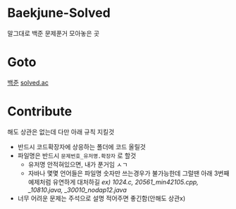 # Baekjune-Solved

말그대로 백준 문제푼거 모아놓은 곳

# Goto

[백준](https://www.acmicpc.net/)
[solved.ac](https://solved.ac/)

# Contribute

해도 상관은 없는데 다만 아래 규칙 지킬것

- 반드시 코드확장자에 상응하는 폴더에 코드 올릴것
- 파일명은 반드시 `문제번호_유저명.확장자` 로 할것
    - 유저명 안적혀있으면, 내가 푼거임 ㅅㄱ
    - 자바나 몇몇 언어들은 파일명 숫자만 쓰는경우가 불가능한데 그럴땐 아래 3번째 예제처럼 유연하게 대처하길
*ex) 1024.c, 20561_min42105.cpp, _10810.java, _30010_nodap12.java*
- 너무 어려운 문제는 주석으로 설명 적어주면 좋긴함(안해도 상관x)